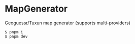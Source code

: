 # MapGenerator

Geoguessr/Tuxun map generator (supports multi-providers)

```shell
$ pnpm i
$ pnpm dev
```
